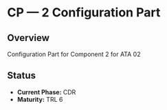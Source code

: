 # CP — 2 Configuration Part

## Overview
Configuration Part for Component 2 for ATA 02

## Status
- **Current Phase:** CDR
- **Maturity:** TRL 6
